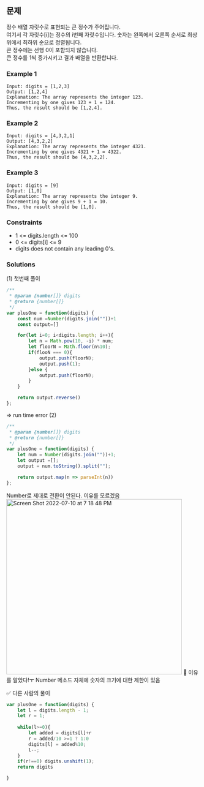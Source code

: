 ## 문제

정수 배열 자릿수로 표현되는 큰 정수가 주어집니다. <br/>
여기서 각 자릿수[i]는 정수의 i번째 자릿수입니다. 숫자는 왼쪽에서 오른쪽 순서로 최상위에서 최하위 순으로 정렬됩니다. <br/>
큰 정수에는 선행 0이 포함되지 않습니다.<br/>
큰 정수를 1씩 증가시키고 결과 배열을 반환합니다.<br/>

### Example 1
```
Input: digits = [1,2,3]
Output: [1,2,4]
Explanation: The array represents the integer 123.
Incrementing by one gives 123 + 1 = 124.
Thus, the result should be [1,2,4].
```

### Example 2
```
Input: digits = [4,3,2,1]
Output: [4,3,2,2]
Explanation: The array represents the integer 4321.
Incrementing by one gives 4321 + 1 = 4322.
Thus, the result should be [4,3,2,2].
```

### Example 3
```
Input: digits = [9]
Output: [1,0]
Explanation: The array represents the integer 9.
Incrementing by one gives 9 + 1 = 10.
Thus, the result should be [1,0].
```

### Constraints
- 1 <= digits.length <= 100
- 0 <= digits[i] <= 9
- digits does not contain any leading 0's.

### Solutions
(1) 첫번째 풀이
```javascript
/**
 * @param {number[]} digits
 * @return {number[]}
 */
var plusOne = function(digits) {
    const num =Number(digits.join(""))+1
    const output=[]

    for(let i=0; i<digits.length; i++){
        let n = Math.pow(10, -i) * num;
        let floorN = Math.floor(n%10);
        if(flooN === 0){
            output.push(floorN);
            output.push(1);
        }else {
            output.push(floorN);
        }
    }

    return output.reverse()
};
```
=> run time error
(2)
```javascript
/**
 * @param {number[]} digits
 * @return {number[]}
 */
var plusOne = function(digits) {
    let num = Number(digits.join(""))+1;
    let output =[];
    output = num.toString().split("");

    return output.map(n => parseInt(n))
};
```
Number로 제대로 전환이 안된다. 이유를 모르겠음
<img width="458" alt="Screen Shot 2022-07-10 at 7 18 48 PM" src="https://user-images.githubusercontent.com/88074487/178140757-ae416477-cfb5-4246-8b34-7a062caaf5dd.png">
📍 이유를 알았다!ㅜ
Number 메소드 자체에 숫자의 크기에 대한 제한이 있음

✅ 다른 사람의 풀이
```javascript
var plusOne = function(digits) {
    let l = digits.length - 1;
    let r = 1;
    
    while(l>=0){
        let added = digits[l]+r
        r = added/10 >=1 ? 1:0
        digits[l] = added%10;
        l--;
    }
    if(r!==0) digits.unshift(1);
    return digits

}
```

